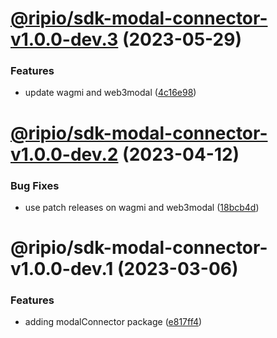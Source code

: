 # [@ripio/sdk-modal-connector-v1.0.0-dev.3](https://github.com/ripio/sdkjs/compare/@ripio/sdk-modal-connector-v1.0.0-dev.2...@ripio/sdk-modal-connector-v1.0.0-dev.3) (2023-05-29)


### Features

* update wagmi and web3modal ([4c16e98](https://github.com/ripio/sdkjs/commit/4c16e98b45666a9bfb44a13c84836d72985f75ba))

# [@ripio/sdk-modal-connector-v1.0.0-dev.2](https://github.com/ripio/sdkjs/compare/@ripio/sdk-modal-connector-v1.0.0-dev.1...@ripio/sdk-modal-connector-v1.0.0-dev.2) (2023-04-12)


### Bug Fixes

* use patch releases on wagmi and web3modal ([18bcb4d](https://github.com/ripio/sdkjs/commit/18bcb4d5692b20e357af5f73b38520a41f6e2a2b))

# @ripio/sdk-modal-connector-v1.0.0-dev.1 (2023-03-06)


### Features

* adding modalConnector package ([e817ff4](https://github.com/ripio/sdkjs/commit/e817ff44595e25573985d175ec1d6413e7cd34b0))
